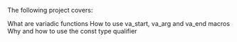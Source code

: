 The following project covers:

What are variadic functions
How to use va_start, va_arg and va_end macros
Why and how to use the const type qualifier